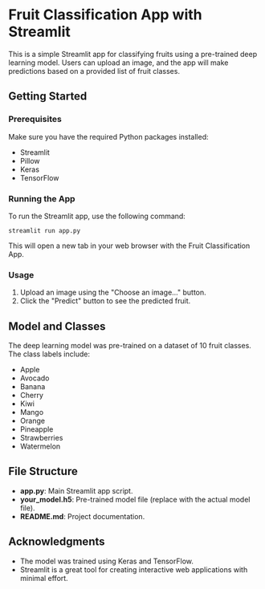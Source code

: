 

# Fruit Classification App with Streamlit

This is a simple Streamlit app for classifying fruits using a pre-trained deep learning model. Users can upload an image, and the app will make predictions based on a provided list of fruit classes.

## Getting Started

### Prerequisites

Make sure you have the required Python packages installed:

- Streamlit
- Pillow
- Keras
- TensorFlow

### Running the App

To run the Streamlit app, use the following command:

```streamlit run app.py```

This will open a new tab in your web browser with the Fruit Classification App.

### Usage

1. Upload an image using the "Choose an image..." button.
2. Click the "Predict" button to see the predicted fruit.

## Model and Classes

The deep learning model was pre-trained on a dataset of 10 fruit classes. The class labels include:

- Apple
- Avocado
- Banana
- Cherry
- Kiwi
- Mango
- Orange
- Pineapple
- Strawberries
- Watermelon

## File Structure

- **app.py**: Main Streamlit app script.
- **your_model.h5**: Pre-trained model file (replace with the actual model file).
- **README.md**: Project documentation.

## Acknowledgments

- The model was trained using Keras and TensorFlow.
- Streamlit is a great tool for creating interactive web applications with minimal effort.

